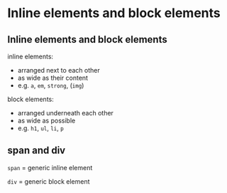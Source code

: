 # Inline elements and block elements

## Inline elements and block elements

inline elements:

- arranged next to each other
- as wide as their content
- e.g. `a`, `em`, `strong`, (`img`)

block elements:

- arranged underneath each other
- as wide as possible
- e.g. `h1`, `ul`, `li`, `p`

## span and div

`span` = generic inline element

`div` = generic block element
